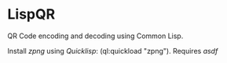 # LispQR

QR Code encoding and decoding using Common Lisp.


Install _zpng_ using _Quicklisp_: (ql:quickload "zpng").
Requires _asdf_

